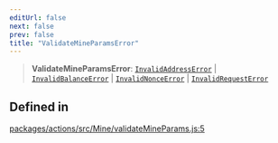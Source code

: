 ```yaml
---
editUrl: false
next: false
prev: false
title: "ValidateMineParamsError"
---
```


> **ValidateMineParamsError**: [`InvalidAddressError`](/reference/tevm/errors/classes/invalidaddresserror/) \| [`InvalidBalanceError`](/reference/tevm/errors/classes/invalidbalanceerror/) \| [`InvalidNonceError`](/reference/tevm/errors/classes/invalidnonceerror/) \| [`InvalidRequestError`](/reference/tevm/errors/classes/invalidrequesterror/)

## Defined in

[packages/actions/src/Mine/validateMineParams.js:5](https://github.com/evmts/tevm-monorepo/blob/main/packages/actions/src/Mine/validateMineParams.js#L5)
